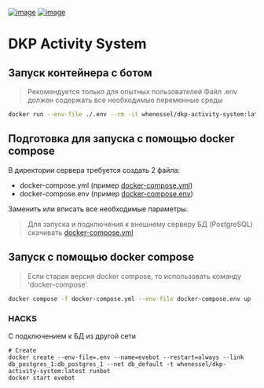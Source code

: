 [![image](https://img.shields.io/github/v/release/whenessel/dkp-activity-system?logo=GitHub)](https://github.com/whenessel/dkp-activity-system/releases)
[![image](https://img.shields.io/docker/v/whenessel/dkp-activity-system?logo=docker)](https://hub.docker.com/repository/docker/whenessel/dkp-activity-system/general)
# DKP Activity System

## Запуск контейнера с ботом
> Рекомендуется только для опытных пользователей
> Файл .env должен содержать все необходимые переменные среды
```Bash
docker run --env-file ./.env --rm -it whenessel/dkp-activity-system:latest runbot
```


## Подготовка для запуска с помощью **docker compose**

В директории сервера требуется создать 2 файла:
- docker-compose.yml (пример [docker-compose.yml](resources/docker-compose.yml.template))
- docker-compose.env (пример [docker-compose.env](resources/docker-compose.env.template))

Заменить или вписать все необходимые параметры.

> Для запуска и подключения к внешнему серверу БД (PostgreSQL) 
> скачивать [docker-compose.yml](resources/docker-compose-ext-db.yml.template)


## Запуск с помощью **docker compose**
> Если старая версия docker compose, то использовать команду 'docker-compose'

```Bash
docker compose -f docker-compose.yml --env-file docker-compose.env up -d 

```


### HACKS

С подключением к БД из другой сети

```shell
# Create
docker create --env-file=.env --name=evebot --restart=always --link db_postgres_1:db_postgres_1 --net db_default -t whenessel/dkp-activity-system:latest runbot
docker start evebot


```
